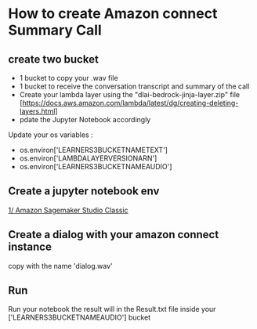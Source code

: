 # How to create Amazon connect Summary Call

## create two bucket 
- 1 bucket to copy your .wav file
- 1 bucket to receive the conversation transcript and summary of the call
- Create your lambda layer using the "dlai-bedrock-jinja-layer.zip" file [https://docs.aws.amazon.com/lambda/latest/dg/creating-deleting-layers.html]
- pdate the Jupyter Notebook accordingly
 
Update your os variables : 
- os.environ['LEARNERS3BUCKETNAMETEXT']
- os.environ['LAMBDALAYERVERSIONARN'] 
- os.environ['LEARNERS3BUCKETNAMEAUDIO']

## Create a jupyter notebook env
[1/ Amazon Sagemaker Studio Classic](https://docs.aws.amazon.com/sagemaker/latest/dg/notebooks.html)

## Create a dialog with your amazon connect instance
copy with the name 'dialog.wav'

## Run
Run your notebook the result will in the Result.txt file inside your ['LEARNERS3BUCKETNAMEAUDIO'] bucket